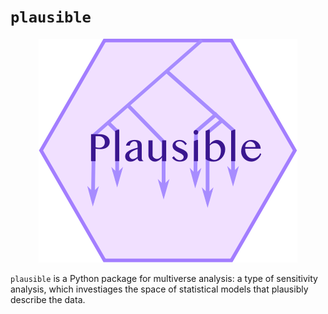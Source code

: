 # `plausible`
<center><img src='plausible_logo.png'></img></center>

`plausible` is a Python package for multiverse analysis: a type of sensitivity analysis, which investiages the space of statistical models that plausibly describe the data.

